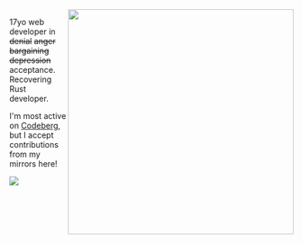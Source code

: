 <img align=right height=400 src="https://github.com/rniii/rniii/assets/142252300/e4bdeeee-d2e1-4a19-8cc0-f2dfc3884a0e">

17yo web developer in ~~denial~~ ~~anger~~ ~~bargaining~~ ~~depression~~ acceptance. Recovering Rust developer.

I'm most active on [Codeberg](https://codeberg.org/rini?tab=activity), but I accept contributions from my mirrors here!

<picture>
  <source
    srcset="https://github-readme-stats.vercel.app/api/top-langs/?username=rniii&layout=compact&theme=transparent&text_color=ffffff&hide_border=true&hide_title=true"
    media="(prefers-color-scheme: dark)">
  <img
    src="https://github-readme-stats.vercel.app/api/top-langs/?username=rniii&layout=compact&theme=transparent&text_color=000000&hide_border=true&hide_title=true">
</picture>
